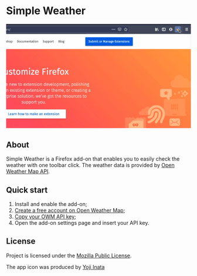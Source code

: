 # Simple Weather

![Demo](./doc/demo.gif)

## About

Simple Weather is a Firefox add-on that enables you to easily check the weather with one toolbar click. The weather data is provided by [Open Weather Map API](https://openweathermap.org/).

## Quick start

1. Install and enable the add-on;
2. [Create a free account on Open Weather Map](https://home.openweathermap.org/users/sign_up);
3. [Copy your OWM API key](https://home.openweathermap.org/api_keys);
4. Open the add-on settings page and insert your API key.

## License

Project is licensed under the [Mozilla Public License](./LICENSE).

The app icon was produced by [Yoji Inata](https://iconarchive.com/artist/yoji.html)
